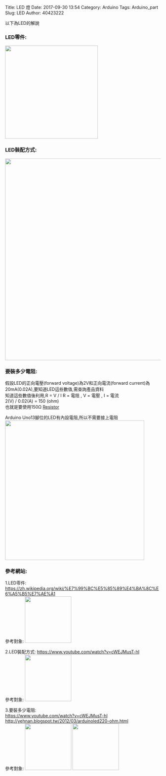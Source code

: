 Title: LED 燈
Date: 2017-09-30 13:54
Category: Arduino
Tags: Arduino_part
Slug: LED
Author: 40423222

以下為LED的解說

<!-- PELICAN_END_SUMMARY -->

### LED零件:<br/>
<img src="./../data/LED/LED.png" width="300" /><br/>



### LED裝配方式:<br/>
<img src="./../data/LED/install.png" width="650" /><br/>



### 要裝多少電阻:<br/>
假設LED的正向電壓(forward voltage)為2V和正向電流(forward current)為20mA(0.02A),要知道LED這些數值,需查詢產品資料<br/>
知道這些數值後利用,R = V / I   R = 電阻 , V = 電壓 , I = 電流<br/>
2(V) / 0.02(A) = 150 (ohm)<br/>
也就是要使用150Ω <a href="https://40423222.github.io/Arduino/blog/Resistance.html">Resistor</a>

Arduino Uno13腳位的LED有內設電阻,所以不需要接上電阻<br/>
<img src="./../data/LED/Arduino pin13.png" width="450" />



### 參考網站:<br/>
1.LED零件:
<a href="https://zh.wikipedia.org/wiki/%E7%99%BC%E5%85%89%E4%BA%8C%E6%A5%B5%E7%AE%A1">https://zh.wikipedia.org/wiki/%E7%99%BC%E5%85%89%E4%BA%8C%E6%A5%B5%E7%AE%A1</a><br/>
參考對象:
<img src="./../data/LED/維基百科.png" width="150" /><br/>

2.LED裝配方式:
<a href="https://www.youtube.com/watch?v=cWEJMusT-hI">https://www.youtube.com/watch?v=cWEJMusT-hI</a><br/>
參考對象:
<img src="./../data/LED/軟爛番茄.png" width="150" /><br/>

3.要裝多少電阻:<br/>
<a href="https://www.youtube.com/watch?v=cWEJMusT-hI">https://www.youtube.com/watch?v=cWEJMusT-hI</a><br/>
<a href="http://yehnan.blogspot.tw/2012/03/arduinoled220-ohm.html">http://yehnan.blogspot.tw/2012/03/arduinoled220-ohm.html</a><br/>
參考對象:
<img src="./../data/LED/軟爛番茄.png" width="150" />
<img src="./../data/LED/葉難.png" width="150" />
